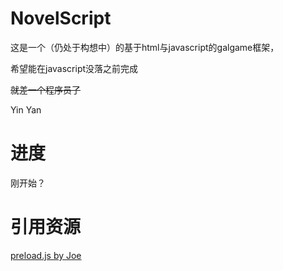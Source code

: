 # NovelScript

这是一个（仍处于构想中）的基于html与javascript的galgame框架，

希望能在javascript没落之前完成

<s>就差一个程序员了</s>

Yin Yan

# 进度

刚开始？

# 引用资源

<a href="http://jr3.me/javascriptshi-xian-tu-pian-de-yu-jia-zai-gong-neng/">preload.js by Joe</a>

